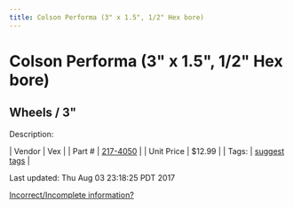 ```yaml
---
title: Colson Performa (3" x 1.5", 1/2" Hex bore)
---
```


# Colson Performa (3" x 1.5", 1/2" Hex bore)
## Wheels / 3"
Description: 	 

| Vendor | Vex | 
| Part # | [217-4050](http://www.vexrobotics.com/vexpro/motion/wheels-and-hubs/colsonperforma.html) | 
| Unit Price | $12.99 | 
| Tags: | [suggest tags](https://docs.google.com/forms/d/e/1FAIpQLSeWyY8v3RgOty-MyWmh9U0iivNYN_molChYyS-0U-o-kOAv_g/viewform) | 

Last updated: Thu Aug 03 23:18:25 PDT 2017

 [Incorrect/Incomplete information?](https://docs.google.com/forms/d/e/1FAIpQLSeWyY8v3RgOty-MyWmh9U0iivNYN_molChYyS-0U-o-kOAv_g/viewform)